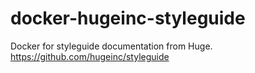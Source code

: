 # docker-hugeinc-styleguide

Docker for styleguide documentation from Huge. 
https://github.com/hugeinc/styleguide
